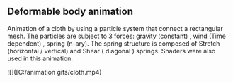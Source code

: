 ## Deformable body animation

Animation of a cloth by using a particle system that connect a rectangular mesh. The particles are subject to 3 forces: gravity (constant) , wind (Time dependent) , spring (n-ary). The spring structure is composed of Stretch (horizontal / vertical) and Shear ( diagonal ) springs.
Shaders were also used in this animation.

![]([C:/animation gifs/cloth.mp4)
